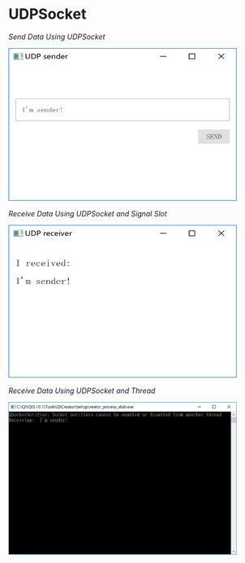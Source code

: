 # UDPSocket

*Send Data Using UDPSocket*

<img src="sender/udpsender.png" width="450" height="300">

*Receive Data Using UDPSocket and Signal Slot*

<img src="receiver/udpreceiver.png" width="450" height="300">

*Receive Data Using UDPSocket and Thread*

<img src="threadreceiver/threadreceiver.png" width="450" height="300">